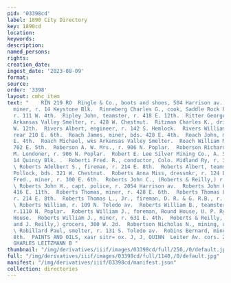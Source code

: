 ```yaml
---
pid: '03398cd'
label: 1890 City Directory
key: 1890cd
location: 
keywords: 
description: 
named_persons: 
rights: 
creation_date: 
ingest_date: '2023-08-09'
format: 
source: 
order: '3398'
layout: cmhc_item
text: "    RIN 219 RO  Ringle & Co., boots and shoes, 504 Harrison av.  Rinker Thomas,
  miner, r. 14 Keystone Blk.  Rinneberg Charles G., cook, Saddle Rock Restaurant,
  r. 111 W. 4th.  Ripley John, teamster, r. 418 E. 12th.  Ritter George W., watchman,
  Arkansas Valley Smelter, r. 428 W. Chestnut.  Ritzman Charles K., driver, r. 112
  W. 12th.  Rivers Albert, engineer, r. 142 S. Hemlock.  Rivers William, miner, r.
  rear 210 E. 6th.  Roach James, miner, bds. 428 E. 4th.  Roach John, miner, r. 412
  E. 4th.  Roach Michael, wks Arkansas Valley Smelter.  Roach William M,, miner, r.
  702 E. 5th.  Roberson A. W. Mrs., r. 906 N. Poplar.  Roberson Richard, teamster,
  M. Londoner, r. 906 N. Poplar.  Robert E. Lee Silver Mining Co., A. S. Weston, manager,
  14 Quincy Blk. .  Roberti Fred. R., conductor, Colo. Midland Ry, r. 300 W. 4th.
  \ Roberts Adelbert S., fireman, r. 214 E. 8th.  Roberts Albert, teamster, Alexander
  Pollock, bds. 321 W. Chestnut.  Roberts Anna Miss, dressmkr, r. 124 E. 2d.  Roberts
  Fred., miner, r. 300 E. 6th.  Roberts John C., (Roberts & Reilly,) r. 201 S. Spruce.
  \ Roberts John H., capt. police, r. 2054 Harrison av.  Roberts John H., miner, r.
  416 E. 11th.  Roberts Thomas, miner, r. 428 E. 6th.  Roberts Thomas L., machinist,
  r. 214 E. 8th.  Roberts Thomas L., Jr., fireman, D. R. & G. R.B., r. 214 E. 8th.
  \ Roberts William, r. 109 N. Toledo av.  Roberts William B., teamster,C. E. Dickinson,
  r.1110 N. Poplar.  Roberts William J., foreman, Round House, U. P. Ry, r. Cadillac
  House.  Roberts William J., miner, r. 631 E. 4th.  Roberts & Reilly, (J. C. Roberts
  and J. Reilly,) grocers, 300 W. 2d.  Robertson Nicholas N., mining, r. 412 W. 4th.
  \ Robillard Paul, smelter, r. 131 S. Toledo av.  Robins Bernard, miner, r. 416 E.
  8th.  PAINTS AND OILS, xasr sitr= ox. J, J, QUINN  Leiter Av. cors. Zim é Chestnut.
  GHARLES LEITZMANN B "
thumbnail: "/img/derivatives/iiif/images/03398cd/full/250,/0/default.jpg"
full: "/img/derivatives/iiif/images/03398cd/full/1140,/0/default.jpg"
manifest: "/img/derivatives/iiif/03398cd/manifest.json"
collection: directories
---
```

